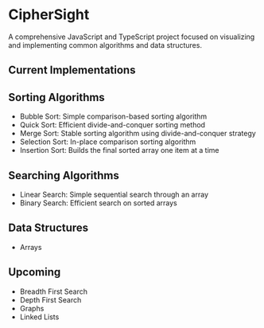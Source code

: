 # CipherSight

A comprehensive JavaScript and TypeScript project focused on visualizing and implementing common algorithms and data structures.

## Current Implementations

## Sorting Algorithms

- Bubble Sort: Simple comparison-based sorting algorithm
- Quick Sort: Efficient divide-and-conquer sorting method
- Merge Sort: Stable sorting algorithm using divide-and-conquer strategy
- Selection Sort: In-place comparison sorting algorithm
- Insertion Sort: Builds the final sorted array one item at a time

## Searching Algorithms

- Linear Search: Simple sequential search through an array
- Binary Search: Efficient search on sorted arrays

## Data Structures

- Arrays

## Upcoming

- Breadth First Search
- Depth First Search
- Graphs
- Linked Lists
